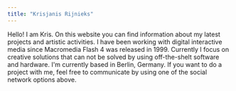 ```yaml
---
title: "Krisjanis Rijnieks"
---
```


Hello! I am Kris. On this website you can find information about my latest projects and artistic activities. I have been working with digital interactive media since Macromedia Flash 4 was released in 1999. Currently I focus on creative solutions that can not be solved by using off-the-shelt software and hardware. I'm currently based in Berlin, Germany. If you want to do a project with me, feel free to communicate by using one of the social network options above. 
